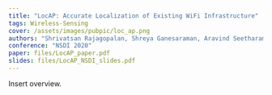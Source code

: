 ```yaml
---
title: "LocAP: Accurate Localization of Existing WiFi Infrastructure"
tags: Wireless-Sensing
cover: /assets/images/pubpic/loc_ap.png
authors: "Shrivatsan Rajagopalan, Shreya Ganesaraman, Aravind Seetharaman, Roshan Ayyalasomayajula, Aditya Arun, Chenfeng Wu, Dinesh Bharadia"
conference: "NSDI 2020"
paper: files/LocAP_paper.pdf
slides: files/LocAP_NSDI_slides.pdf
---
```


Insert overview.
